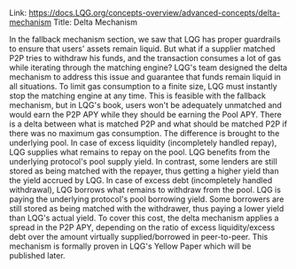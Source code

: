 Link: https://docs.LQG.org/concepts-overview/advanced-concepts/delta-mechanism
Title: Delta Mechanism

In the fallback mechanism section, we saw that LQG has proper guardrails to ensure that users' assets remain liquid. But what if a supplier matched P2P tries to withdraw his funds, and the transaction consumes a lot of gas while iterating through the matching engine? LQG's team designed the delta mechanism to address this issue and guarantee that funds remain liquid in all situations.
To limit gas consumption to a finite size, LQG must instantly stop the matching engine at any time. This is feasible with the fallback mechanism, but in LQG's book, users won't be adequately unmatched and would earn the P2P APY while they should be earning the Pool APY. There is a delta between what is matched P2P and what should be matched P2P if there was no maximum gas consumption. The difference is brought to the underlying pool.
In case of excess liquidity (incompletely handled repay), LQG supplies what remains to repay on the pool. LQG benefits from the underlying protocol's pool supply yield. In contrast, some lenders are still stored as being matched with the repayer, thus getting a higher yield than the yield accrued by LQG.
In case of excess debt (incompletely handled withdrawal), LQG borrows what remains to withdraw from the pool. LQG is paying the underlying protocol's pool borrowing yield. Some borrowers are still stored as being matched with the withdrawer, thus paying a lower yield than LQG's actual yield.
To cover this cost, the delta mechanism applies a spread in the P2P APY, depending on the ratio of excess liquidity/excess debt over the amount virtually supplied/borrowed in peer-to-peer. This mechanism is formally proven in LQG's Yellow Paper which will be published later.
